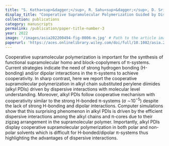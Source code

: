 ```yaml
---
title: "S. Kotha<sup>&dagger;</sup>, R. Sahu<sup>&dagger;</sup>, D. Srideep, S. S. R. K. C. Yamijala, S. K. Reddy, K. V. Rao, Cooperative supramolecular polymerization guided by dispersive interactions. <i>Chemistry - an Asian Journal</i> 17 (2022). (&dagger; = Equal contribution)"
display_title: "Cooperative Supramolecular Polymerization Guided by Dispersive Interactions"
collection: publications
category: manuscripts
permalink: /publication/paper-title-number-3
year: 2022
image: '/images/asia202200494-fig-0006-m.jpg' # Path to the article image
paperurl: 'https://aces.onlinelibrary.wiley.com/doi/full/10.1002/asia.202200494'
---
```


Cooperative supramolecular polymerization is important for the synthesis of functional supramolecular homo and block-copolymers of &pi;-systems. Current strategies indicate the need of strong hydrogen bonding (H-bonding) and/or dipolar interactions in the π-systems to achieve cooperativity. In sharp contrast, here we report the cooperative supramolecular polymerization in alkyl chain substituted perylene diimides (alkyl PDIs) driven by dispersive interactions with molecular level understanding. Moreover, alkyl PDIs follow cooperative mechanism with cooperativity similar to the strong H-bonded π-systems (&sigma; ∼10<sup>−5</sup>) despite the lack of strong H-bonding and dipolar interactions. Computer simulations show that this surprising phenomenon in alkyl PDIs is driven by the efficient dispersive interactions among the alkyl chains and π-cores due to their zigzag arrangement in the supramolecular polymer. Importantly, alkyl PDIs display cooperative supramolecular polymerization in both polar and non-polar solvents which is difficult for H-bonded/dipolar π-systems thus highlighting the advantages of dispersive interactions.
